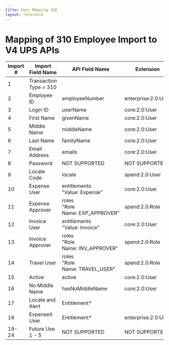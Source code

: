```yaml
---
title: User Mapping 310
layout: reference
---
```

# Mapping of 310 Employee Import to V4 UPS APIs

Import #|Import Field Name|API Field Name|Extension
---|---|---|---
1|Transaction Type = 310||
2|Employee ID|employeeNumber|enterprise:2.0:User
3|Login ID|userName|core:2.0:User
4|First Name|givenName|core:2.0:User
5|Middle Name|middleName|core:2.0:User
6|Last Name|familyName|core:2.0:User
7|Email Address|emails|core:2.0:User
8|Password|NOT SUPPORTED|NOT SUPPORTED
9|Locale Code|locale|spend:2.0:User
10|Expense User|entitlements <br> "Value: Expense"|core:2.0:User
11|Expense Approver|roles <br> "Role Name: EXP_APPROVER"|spend:2.0:Role
12|Invoice User|entitlements <br> "Value: Invoice"|core:2.0:User
13|Invoice Approver|roles <br> "Role Name: INV_APPROVER"|spend:2.0:Role
14|Travel User|roles <br> "Role Name: TRAVEL_USER"|spend:2.0:Role
15|Active|active|core:2.0:User
16|No Middle Name|hasNoMiddleName|core:2.0:User
17|Locate and Alert|Entitlement*|
18|ExpenseIt User|Entitlement*|enterprise:2.0:User
19-24|Future Use 1 - 5|NOT SUPPORTED|NOT SUPPORTED

